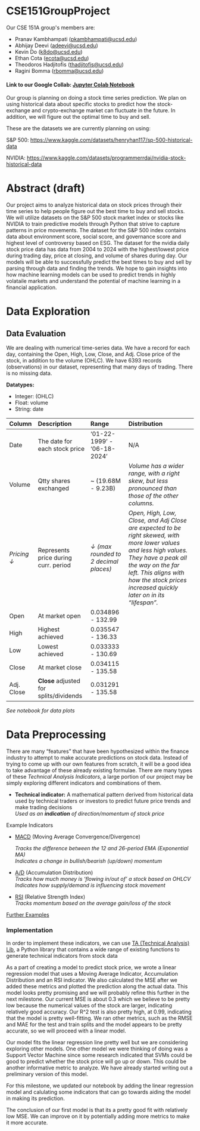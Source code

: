 # CSE151GroupProject

Our CSE 151A group's members are:
- Pranav Kambhampati (pkambhampati@ucsd.edu)
- Abhijay Deevi (adeevi@ucsd.edu)
- Kevin Do (k8do@ucsd.edu)
- Ethan Cota (ecota@ucsd.edu)
- Theodoros Hadjitofis (thadjitofis@ucsd.edu)
- Ragini Bomma (rbomma@ucsd.edu)

#### Link to our Google Collab: [Jupyter Colab Notebook](https://colab.research.google.com/drive/1Edk4vvJ_NKKRyiIwQywZn-mUQE3yYegL?usp=sharing)

Our group is planning on doing a stock time series prediction. We plan on using historical data about specific stocks to predict how the stock-exchange and crypto-exchange market can fluctuate in the future. In addition, we will figure out the optimal time to buy and sell. 

These are the datasets we are currently planning on using:

S&P 500: https://www.kaggle.com/datasets/henryhan117/sp-500-historical-data

NVIDIA: https://www.kaggle.com/datasets/programmerrdai/nvidia-stock-historical-data

# Abstract (draft)

Our project aims to analyze historical data on stock prices through their time series to help people figure out the best time to buy and sell stocks. We will utilize datasets on the S&P 500 stock market index or stocks like NVIDIA to train predictive models through Python that strive to capture patterns in price movements. The dataset for the S&P 500 index contains data about environment score, social score, and governance score and highest level of controversy based on ESG. The dataset for the nvidia daily stock price data has data from 2004 to 2024 with the highest/lowest price during trading day, price at closing, and volume of shares during day. Our models will be able to successfully predict the best times to buy and sell by parsing through data and finding the trends. We hope to gain insights into how machine learning models can be used to predict trends in highly volataile markets and understand the potential of machine learning in a financial application.

# Data Exploration

## Data Evaluation
We are dealing with numerical time-series data. We have a record for each day, containing the Open, High, Low, Close, and Adj. Close price of the stock, in addition to the volume (OHLC). We have 6393 records (observations) in our dataset, representing that many days of trading. There is no missing data.

**Datatypes:**

* Integer: (OHLC)  
* Float: volume  
* String: date

| Column | Description | Range | Distribution |
| :---- | :---- | :---- | :---- |
| Date | The date for each stock price | ‘01-22-1999’ \- ‘06-18-2024’ | N/A |
| Volume | Qtty shares exchanged | \~ (19.68M \- 9.23B) | *Volume has a wider range, with a right skew, but less pronounced than those of the other columns.* |
| *Pricing ↓* | Represents price during curr. period | *↓ (max rounded to 2 decimal places)* | *Open, High, Low, Close, and Adj Close are expected to be right skewed, with more lower values and less high values. They have a peak all the way on the far left. This aligns with how the stock prices increased quickly later on in its “lifespan”.* |
| Open | At market open | 0.034896 \- 132.99 |  |
| High | Highest achieved | 0.035547 \- 136.33 |  |
| Low | Lowest achieved | 0.033333 \- 130.69 |  |
| Close | At market close | 0.034115 \- 135.58 |  |
| Adj. Close | **Close** adjusted for splits/dividends | 0.031291 \- 135.58 |  |

*See notebook for data plots*

# Data Preprocessing
There are many “features” that have been hypothesized within the finance industry to attempt to make accurate predictions on stock data. Instead of trying to come up with our own features from scratch, it will be a good idea to take advantage of these already existing formulae. There are many types of these *Technical Analysis Indicators*, a large portion of our project may be simply exploring different indicators and combinations of them.

* **Technical indicator:**  A mathematical pattern derived from historical data used by technical traders or investors to predict future price trends and make trading decisions  
  *Used as an **indication** of direction/momentum of stock price*

Example Indicators

* [MACD](https://www.investopedia.com/terms/m/macd.asp) (Moving Average Convergence/Divergence)

	*Tracks the difference between the 12 and 26-period EMA (Exponential MA)*  
	*Indicates a change in bullish/bearish (up/down) momentum*

* [A/D](https://www.investopedia.com/terms/a/accumulationdistribution.asp#:~:text=The%20accumulation%2Fdistribution%20indicator%20\(A%2FD\)%20is%20a,how%20strong%20a%20trend%20is.) (Accumulation Distribution)  
  *Tracks how much money is ‘flowing in/out of’ a stock based on OHLCV*  
  *Indicates how supply/demand is influencing stock movement*  
* [RSI](https://www.investopedia.com/terms/r/rsi.asp#:~:text=The%20relative%20strength%20index%20\(RSI\)%20is%20a%20momentum%20indicator%20used,scale%20of%20zero%20to%20100.) (Relative Strength Index)  
  *Tracks momentum based on the average gain/loss of the stock*

[Further Examples](https://www.home.saxo/learn/guides/trading-strategies/a-guide-to-the-10-most-popular-trading-indicators)

### Implementation
In order to implement these indicators, we can use [TA (Technical Analysis) Lib](https://ta-lib.org/), a Python library that contains a wide range of existing functions to generate technical indicators from stock data

As a part of creating a model to predict stock price, we wrote a linear regression model that uses a Moving Average Indicator, Accumulation Distribution and an RSI indicator. We also calculated the MSE after we added these metrics and plotted the prediction along the actual data. This model looks pretty promising and we will probably refine this further in the next milestone. Our current MSE is about 0.3 which we believe to be pretty low because the numerical values of the stock are larger, indicating relatively good accuracy. Our R^2 test is also pretty high, at 0.99, indicating that the model is pretty well-fitting. We ran other metrics, such as the RMSE and MAE for the test and train splits and the model appears to be pretty accurate, so we will proceed with a linear model.

Our model fits the linear regression line pretty well but we are considering exploring other models. One other model we were thinking of doing was a Support Vector Machine since some research indicated that SVMs could be good to predict whether the stock price will go up or down. This could be another informative metric to analyze. We have already started writing out a preliminary version of this model.

For this milestone, we updated our notebook by adding the linear regression model and calulating some indicators that can go towards aiding the model in making its prediction.

The conclusion of our first model is that its a pretty good fit with relatively low MSE. We can improve on it by potentially adding more metrics to make it more accurate.


